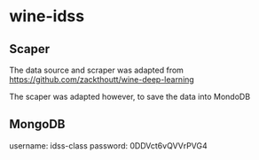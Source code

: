 # wine-idss

## Scaper

The data source and scraper was adapted from https://github.com/zackthoutt/wine-deep-learning

The scaper was adapted however, to save the data into MondoDB


## MongoDB
username: idss-class
password: 0DDVct6vQVVrPVG4